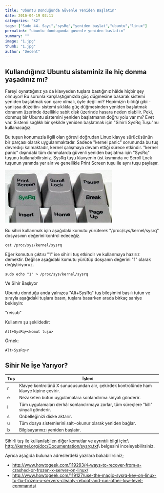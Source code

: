 ```yaml
---
title: "Ubuntu Donduğunda Güvenle Yeniden Başlatın"
date: 2016-04-19 02:11
categories: "k2"
tags: ["Sudo 44. Sayı","sysRq","yeniden başlat","ubuntu","linux"]
permalink: "ubuntu-dondugunda-guvenle-yeniden-baslatin"
summary: ""
image: "1.jpg"
thumb: "1.jpg"
author: "Decent"
---
```


## Kullandığınız Ubuntu sisteminiz ile hiç donma yaşadınız mı?
Fareyi oynattığınız ya da klavyeden tuşlara bastığınız hâlde hiçbir şey olmuyor! Bu sorunla karşılaştığımızda güç düğmesine basarak sistemi yeniden başlatmak son çare olmalı, öyle değil mi? Hepimizin bildiği gibi -yanlışsa düzeltin- sistemi sıklıkla güç düğmesinden yeniden başlatmak donanım üzerinde özellikle sabit disk üzerinde hasara neden olabilir. Peki, donmuş bir Ubuntu sistemini yeniden başlatmanın doğru yolu var mı? Evet var. Sistemi sağlıklı bir şekilde yeniden başlatmak için "Sihirli SysRq Tuşu"nu kullanacağız.

Bu tuşun konumuzla ilgili olan görevi doğrudan Linux klavye sürücüsünün bir parçası olarak uygulanmaktadır.
Sadece "kernel panic" sorununda bu tuş devredışı kalmaktadır, kernel çalışmaya devam ettiği sürece etkindir. "kernel panic" dışındaki tüm donmalarda güvenli yeniden başlatma için "SysRq" tuşunu kullanabilirsiniz. SysRq tuşu klavyenin üst kısmında ve Scroll Lock tuşunun yanında yer alır ve genellikle Print Screen tuşu ile aynı tuşu paylaşır.


![](images/post/ubuntu-dondugunda-guvenle-yeniden-baslatin/Resim-1_sysrq.jpg)


Bu sihiri kullanmak için aşağıdaki komutu yürüterek "/proc/sys/kernel/sysrq" dosyasının değerini kontrol edeceğiz.

```
cat /proc/sys/kernel/sysrq
```

Eğer komutun çıktısı "1" ise sihirli tuş etkindir ve kullanmaya hazırız demektir.
Değilse aşağıdaki komutu yürütüp dosyanın değerini "1" olarak değiştiriyoruz.

```
sudo echo "1" > /proc/sys/kernel/sysrq
```


Ve Sihir Başlıyor

Ubuntu donduğu anda yalnızca "Alt+SysRq" tuş bileşimini basılı tutun ve sırayla aşağıdaki tuşlara basın, tuşlara basarken arada birkaç saniye bekleyin:

"reisub"

Kullanım şu şekildedir:

```
Alt+SysRq+<komut tuşu>
```

Örnek:

```
Alt+SysRq+r
```

## Sihir Ne İşe Yarıyor?

| Tuş | İşlevi|
|------|---------|
|r | Klavye kontrolünü X sunucusundan alır, çekirdek kontrolünde ham klavye kipine çevirir.|
|e | Nezaketen bütün uygulamalara sonlandırma sinyali gönderir.|
|i | Tüm uygulamaları derhâl sonlandırmaya zorlar, tüm süreçlere "kill" sinyali gönderir.|
|s | Önbelleğinizi diske aktarır.|
|u | Tüm dosya sistemlerini salt-okunur olarak yeniden bağlar.|
|b | Bilgisayarınızı yeniden başlatır.|


Sihirli tuş ile kullanılabilen diğer komutlar ve ayrıntılı bilgi için:\\
<http://kernel.org/doc/Documentation/sysrq.txt>\\
belgesini inceleyebilirsiniz.

Ayrıca aşağıda bulunan adreslerdeki yazılara bakabilirsiniz;

* <http://www.howtogeek.com/119293/4-ways-to-recover-from-a-crashed-or-frozen-x-server-on-linux/>  
* <http://www.howtogeek.com/119127/use-the-magic-sysrq-key-on-linux-to-fix-frozen-x-servers-cleanly-reboot-and-run-other-low-level-commands/>  

